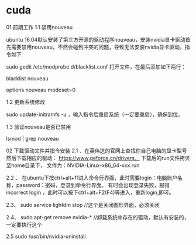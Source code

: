 # cuda

01 前期工作
1.1 禁用nouveau

ubuntu 16.04默认安装了第三方开源的驱动程序nouveau，安装nvidia显卡驱动首先需要禁用nouveau，不然会碰到冲突的问题，导致无法安装nvidia显卡驱动。指令如下

sudo gedit /etc/modprobe.d/blacklist.conf  打开文件，在最后添加如下两行：

blacklist nouveau

options nouveau modeset=0

1.2 更新系统修改

sudo update-initramfs -u      ，输入指令后重启系统（一定要重启），确保到位。

1.3 验证nouveau是否已禁用

lsmod | grep nouveau

02 下载驱动文件并指令安装
 2.1 、在英伟达的官网上查找你自己电脑的显卡型号然后下载相应的驱动： https://www.geforce.cn/drivers，  下载后的run文件拷贝至home目录下，   文件为：NVIDIA-Linux-x86_64-xxx.run

2.2 、 在ubuntu下按ctrl+alt+f1进入命令行界面，此时需要login：电脑账户名称，password：密码，登录到命令行界面。 有时会出现登录失败，报错incorrect login ，此时可以按下ctrl+alt+F2(F4)等进入，重新login,即可。

2.3、   sudo service lightdm stop      //这个是关闭图形界面，必须关闭

2.4、 sudo apt-get remove nvidia-*    //卸载系统中存在的驱动，默认有安装的，一定要执行这个

2.5 sudo /usr/bin/nvidia-uninstall

